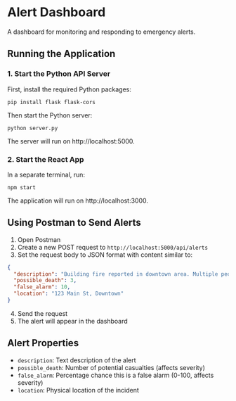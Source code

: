 
# Alert Dashboard

A dashboard for monitoring and responding to emergency alerts.

## Running the Application

### 1. Start the Python API Server

First, install the required Python packages:

```
pip install flask flask-cors
```

Then start the Python server:

```
python server.py
```

The server will run on http://localhost:5000.

### 2. Start the React App

In a separate terminal, run:

```
npm start
```

The application will run on http://localhost:3000.

## Using Postman to Send Alerts

1. Open Postman
2. Create a new POST request to `http://localhost:5000/api/alerts`
3. Set the request body to JSON format with content similar to:

```json
{
  "description": "Building fire reported in downtown area. Multiple people trapped inside.",
  "possible_death": 3,
  "false_alarm": 10,
  "location": "123 Main St, Downtown"
}
```

4. Send the request
5. The alert will appear in the dashboard

## Alert Properties

- `description`: Text description of the alert
- `possible_death`: Number of potential casualties (affects severity)
- `false_alarm`: Percentage chance this is a false alarm (0-100, affects severity)
- `location`: Physical location of the incident
